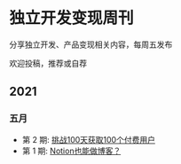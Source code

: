 # 独立开发变现周刊
分享独立开发、产品变现相关内容，每周五发布

欢迎投稿，推荐或自荐

## 2021
### 五月

*  第 2 期: [挑战100天获取100个付费用户](https://github.com/ljinkai/weekly/blob/main/2021/issue-2.md) 
*  第 1 期: [Notion也能做博客？](https://github.com/ljinkai/weekly/blob/main/2021/issue-1.md) 

